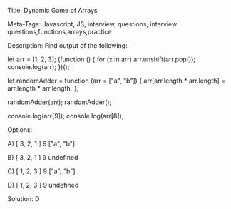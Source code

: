 Title: Dynamic Game of Arrays

Meta-Tags: Javascript, JS, interview, questions, interview questions,functions,arrays,practice

Description: Find output of the following:

let arr = [1, 2, 3]; (function () { for (x in arr) arr.unshift(arr.pop()); console.log(arr); })();

let randomAdder = function (arr = ["a", "b"]) { arr[arr.length * arr.length] = arr.length * arr.length; };

randomAdder(arr); randomAdder();

console.log(arr[9]); console.log(arr[8]);

Options:

A)
[ 3, 2, 1 ] 9 ["a", "b"]

B)
[ 3, 2, 1 ] 9 undefined

C)
[ 1, 2, 3 ] 9 ["a", "b"]

D)
[ 1, 2, 3 ] 9 undefined

Solution: D
